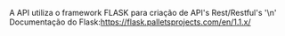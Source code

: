 A API utiliza o framework FLASK para criação de API's Rest/Restful's '\n'
Documentação do Flask:https://flask.palletsprojects.com/en/1.1.x/
